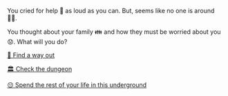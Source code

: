 You cried for help 📢 as loud as you can. But, seems like no one is around 🤷‍♂️. 

You thought about your family 👪 and how they must be worried about you 😟. What will you do?

[🚪 Find a way out](#)

[🏛️ Check the dungeon](../1/1.md)

[😔 Spend the rest of your life in this underground](0-CC.md)